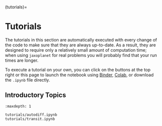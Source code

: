 (tutorials)=

# Tutorials

The tutorials in this section are automatically executed with every change of
the code to make sure that they are always up-to-date. As a result, they are
designed to require only a relatively small amount of computation time; when
using `jaxoplanet` for real problems you will probably find that your run
times are longer.

To execute a tutorial on your own, you can click on the buttons at the top right
or this page to launch the notebook using [Binder](https://mybinder.org),
[Colab](https://colab.research.google.com), or download the `.ipynb` file
directly.

## Introductory Topics

```{toctree}
:maxdepth: 1

tutorials/autodiff.ipynb
tutorials/transit.ipynb
```
